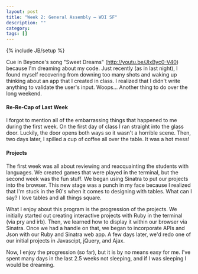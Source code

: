```yaml
---
layout: post
title: "Week 2: General Assembly – WDI SF"
description: ""
category: 
tags: []
---
```

{% include JB/setup %}

Cue in Beyonce's song "Sweet Dreams" (http://youtu.be/JlxByc0-V40) because I'm dreaming about my code. Just recently (as in last night), I found myself recovering from downing too many shots and waking up thinking about an app that I created in class. I realized that I didn't write anything to validate the user's input. Woops... Another thing to do over the long weekend.

#### Re-Re-Cap of Last Week   
I forgot to mention all of the embarrassing things that happened to me during the first week. On the first day of class I ran straight into the glass door. Luckily, the door opens both ways so it wasn't a horrible scene. Then, two days later, I spilled a cup of coffee all over the table. It was a hot mess!

#### Projects   
The first week was all about reviewing and reacquainting the students with languages. We created games that were played in the terminal, but the second week was the fun stuff. We began using Sinatra to put our projects into the browser. This new stage was a punch in my face because I realized that I'm stuck in the 90's when it comes to designing with tables. What can I say? I love tables and all things square.

What I enjoy about this program is the progression of the projects. We initially started out creating interactive projects with Ruby in the terminal (via pry and irb). Then, we learned how to display it within our browser via Sinatra. Once we had a handle on that, we began to incorporate APIs and Json with our Ruby and Sinatra web app. A few days later, we'd redo one of our initial projects in Javascipt, jQuery, and Ajax.

Now, I enjoy the progression (so far), but it is by no means easy for me. I've spent many days in the last 2.5 weeks not sleeping, and if I was sleeping I would be dreaming.